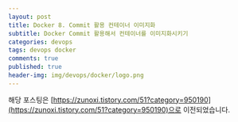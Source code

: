 ```yaml
---
layout: post
title: Docker 8. Commit 활용 컨테이너 이미지화
subtitle: Docker Commit 활용해서 컨테이너를 이미지화시키기
categories: devops
tags: devops docker
comments: true
published: true
header-img: img/devops/docker/logo.png
---
```


해당 포스팅은 [https://zunoxi.tistory.com/51?category=950190](https://zunoxi.tistory.com/51?category=950190)으로 이전되었습니다.

<!--

## 개요
> `Docker commit` 을 활용하여 `컨테이너`를 이미지화 시키기 
  
- 목차
	- [`톰캣실행`](#1-톰캣실행)
	- [`톰캣컨테이너내에 파일 복사`](#2-톰캣컨테이너내에-파일-복사)
	- [`톰캣컨테이너 이미지화`](#3-톰캣컨테이너-이미지화)
	- [`해당 이미지로 새로운 컨테이너 생성`](#4-해당-이미지로-새로운-컨테이너-생성)
	- [`새 톰캣컨테이너 확인`](#5-새-톰캣컨테이너에-파일이-그대로-복사-되어-있는지-확인)
  
## Docker commit
---
Docker 사용 시 가끔 컨테이너 내부에서 `프로그램의 환경을 수정`하는 경우가 생기는데, _**도커이미지는 읽기 전용**_ 이기 때문에 `컨테이너`에 수정된 설정데이터가 쌓이게 된다.이는 즉, 수정된 해당 컨테이너는 컨테이너 삭제시 변경했던 데이터가 모두 초기화 되는것을 의미한다.


<br>

예를 들어 지난 포스팅에서 다뤘던 tomcat이나 아파치 웹서버를 도커로 운영 할 시, 가상호스트 설정 혹은 웹프로그래밍 파일을 컨테이너 내에 적재한 상태에서 해당 컨테이너가 삭제될 때 **다시 이미지를 실행시키고 새로 만들어진 컨테이너에서 그 환경을 재설정**해줘야한다.

또한, 특정 사용자는 컨테이너 내에 현재 필요에 따라 수정한 것 그대로 다시 이미지화 시켜 새로운 버전을 만들거나 다른 서버 혹은 로컬환경에서 그대로 구동해 보고 싶을 수도 있다.`Docker 엔진`에서는 **Commit 기능**을 통해 이를 지원해준다.

<br>




이번 포스팅에서는 이 기능을 이용해서 톰캣이미지를 실행시키고 해당 컨테이너에서 수정한 내용을 그대로 이미지화 시켜보는것을 테스트 하려고 한다.

<br>

---

### **1\. 톰캣실행**

먼저 미리 만들어둔 tomcat\_test 라는 톰캣 컨테이너를 실행시킨다.

(다음 포스팅 참고 : [https://zunoxi.tistory.com/50](https://zunoxi.tistory.com/50))

컨테이너 실행 상태 확인


![그림1](/assets/img/devops/docker/commit/1.png)

<br>

---

### **2\. 톰캣컨테이너내에 파일 복사**

현재 톰캣컨테이너로 접속했을 때 아래와 같다.

![그림2](/assets/img/devops/docker/commit/2.png)

톰캣에 태워서 보여 줄 간단한 웹페이지 파일을 복사

(복사는 다음 포스팅 참고 : [https://zunoxi.tistory.com/48?category=871486](https://zunoxi.tistory.com/48?category=871486))

![그림3](/assets/img/devops/docker/commit/3.png)

이런식으로 복사를 해준다.

이후, 다시 톰캣 컨테이너로 접속을 하면 아래와 같이 바뀐것을 알 수 있다.

![그림4](/assets/img/devops/docker/commit/4.png)

웹페이지 파일들이 정상 적용되었으니 해당 컨테이너를 이미지화 시켜서, 새롭게 컨테이너를 만들었을때도 위와 같이 적용되게 해볼 것이다.

---

### **3\. 톰캣컨테이너 이미지화**

```
docker commit tomcat_test tomcat:tomcat0529
```

> docker commit \[컨테이너 이름\] \[이미지명 혹은 id\]:\[태그버전 지정\]

![그림5](/assets/img/devops/docker/commit/5.png)

'tomcat0529' 태그가 적용된 톰캣 이미지가 생긴것을 알 수 있다.백업을 위해 + 버전관리를 위해 docker hub에 이를 push 하려 한다.

<br>

![그림6](/assets/img/devops/docker/commit/6.png)
(도커 태깅이 먼저!)

<br>

![그림7](/assets/img/devops/docker/commit/7.png)
(사전에 비슷한 파일을 올려놔서 금방 올라갔다)

<br>

![그림8](/assets/img/devops/docker/commit/8.png)

Docker hub에도 해당 이미지가 전송된것을 확인 할 수 있다.

---

### **4\. 해당 이미지로 새로운 컨테이너 생성**

![그림9](/assets/img/devops/docker/commit/9.png)

<br>

---

### **5\. 새 톰캣컨테이너에 파일이 그대로 복사 되어 있는지 확인**

![그림10](/assets/img/devops/docker/commit/10.png)

새롭게 만들어진 컨테이너 내부에도 이전에 이미지화 시켰던 컨테이너의 웹페이지가 그대로 들어있다.

해당 컨테이너 톰캣을 브라우저에서 접속했을때,

![그림11](/assets/img/devops/docker/commit/11.png)

위와 같이 동일하게 나오는 것을 확인 할 수 있다!!
